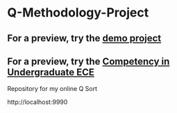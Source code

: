 # Q-Methodology-Project

## For a preview, try the [demo project](https://shawnbanasick.github.io/easy-htmlq/#/)

## For a preview, try the [Competency in Undergraduate ECE](https://github.com/tiamole/Q-Methodology-Project/tree/main/easy-htmlq-2.0.3/easy-htmlq-2.0.3/#/)

Repository for my online Q Sort

http://localhost:9990
